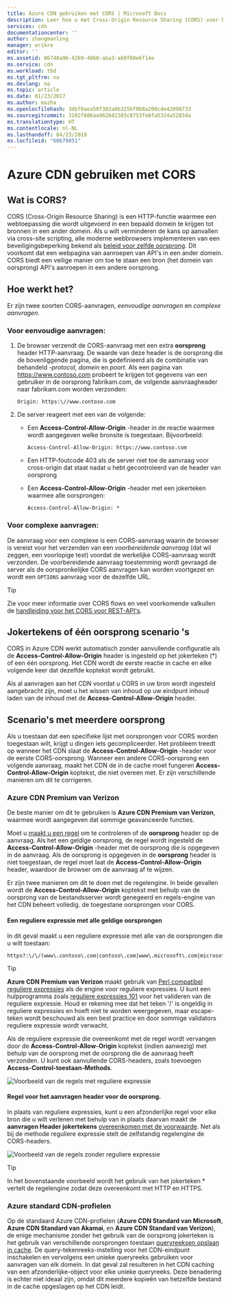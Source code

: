 ```yaml
---
title: Azure CDN gebruiken met CORS | Microsoft Docs
description: Leer hoe u met Cross-Origin Resource Sharing (CORS) voor het Azure Content Delivery Network (CDN) om te gebruiken.
services: cdn
documentationcenter: ''
author: zhangmanling
manager: erikre
editor: ''
ms.assetid: 86740a96-4269-4060-aba3-a69f00e6f14e
ms.service: cdn
ms.workload: tbd
ms.tgt_pltfrm: na
ms.devlang: na
ms.topic: article
ms.date: 01/23/2017
ms.author: mazha
ms.openlocfilehash: 3dbf0aea50f382a0b325bf068a200cde42098733
ms.sourcegitcommit: 3102f886aa962842303c8753fe8fa5324a52834a
ms.translationtype: HT
ms.contentlocale: nl-NL
ms.lasthandoff: 04/23/2019
ms.locfileid: "60679851"
---
```

# <a name="using-azure-cdn-with-cors"></a>Azure CDN gebruiken met CORS
## <a name="what-is-cors"></a>Wat is CORS?
CORS (Cross-Origin Resource Sharing) is een HTTP-functie waarmee een webtoepassing die wordt uitgevoerd in een bepaald domein te krijgen tot bronnen in een ander domein. Als u wilt verminderen de kans op aanvallen via cross-site scripting, alle moderne webbrowsers implementeren van een beveiligingsbeperking bekend als [beleid voor zelfde oorsprong](https://www.w3.org/Security/wiki/Same_Origin_Policy).  Dit voorkomt dat een webpagina van aanroepen van API's in een ander domein.  CORS biedt een veilige manier om toe te staan een bron (het domein van oorsprong) API's aanroepen in een andere oorsprong.

## <a name="how-it-works"></a>Hoe werkt het?
Er zijn twee soorten CORS-aanvragen, *eenvoudige aanvragen* en *complexe aanvragen.*

### <a name="for-simple-requests"></a>Voor eenvoudige aanvragen:

1. De browser verzendt de CORS-aanvraag met een extra **oorsprong** header HTTP-aanvraag. De waarde van deze header is de oorsprong die de bovenliggende pagina, die is gedefinieerd als de combinatie van behandeld *-protocol,* *domein* en *poort.*  Als een pagina van https://www.contoso.com probeert te krijgen tot gegevens van een gebruiker in de oorsprong fabrikam.com, de volgende aanvraagheader naar fabrikam.com worden verzonden:

   `Origin: https:\//www.contoso.com`

2. De server reageert met een van de volgende:

   * Een **Access-Control-Allow-Origin** -header in de reactie waarmee wordt aangegeven welke bronsite is toegestaan. Bijvoorbeeld:

     `Access-Control-Allow-Origin: https://www.contoso.com`

   * Een HTTP-foutcode 403 als de server niet toe de aanvraag voor cross-origin dat staat nadat u hebt gecontroleerd van de header van oorsprong

   * Een **Access-Control-Allow-Origin** -header met een jokerteken waarmee alle oorsprongen:

     `Access-Control-Allow-Origin: *`

### <a name="for-complex-requests"></a>Voor complexe aanvragen:

De aanvraag voor een complexe is een CORS-aanvraag waarin de browser is vereist voor het verzenden van een *voorbereidende aanvraag* (dat wil zeggen, een voorlopige test) voordat de werkelijke CORS-aanvraag wordt verzonden. De voorbereidende aanvraag toestemming wordt gevraagd de server als de oorspronkelijke CORS aanvragen kan worden voortgezet en wordt een `OPTIONS` aanvraag voor de dezelfde URL.

> [!TIP]
> Zie voor meer informatie over CORS flows en veel voorkomende valkuilen de [handleiding voor het CORS voor REST-API's](https://www.moesif.com/blog/technical/cors/Authoritative-Guide-to-CORS-Cross-Origin-Resource-Sharing-for-REST-APIs/).
>
>

## <a name="wildcard-or-single-origin-scenarios"></a>Jokertekens of één oorsprong scenario 's
CORS in Azure CDN werkt automatisch zonder aanvullende configuratie als de **Access-Control-Allow-Origin** header is ingesteld op het jokerteken (*) of een één oorsprong.  Het CDN wordt de eerste reactie in cache en elke volgende keer dat dezelfde koptekst wordt gebruikt.

Als al aanvragen aan het CDN voordat u CORS in uw bron wordt ingesteld aangebracht zijn, moet u het wissen van inhoud op uw eindpunt inhoud laden van de inhoud met de **Access-Control-Allow-Origin** header.

## <a name="multiple-origin-scenarios"></a>Scenario's met meerdere oorsprong
Als u toestaan dat een specifieke lijst met oorsprongen voor CORS worden toegestaan wilt, krijgt u dingen iets gecompliceerder. Het probleem treedt op wanneer het CDN slaat de **Access-Control-Allow-Origin** -header voor de eerste CORS-oorsprong.  Wanneer een andere CORS-oorsprong een volgende aanvraag, maakt het CDN de in de cache moet fungeren **Access-Control-Allow-Origin** koptekst, die niet overeen met.  Er zijn verschillende manieren om dit te corrigeren.

### <a name="azure-cdn-premium-from-verizon"></a>Azure CDN Premium van Verizon
De beste manier om dit te gebruiken is **Azure CDN Premium van Verizon**, waarmee wordt aangegeven dat sommige geavanceerde functies. 

Moet u [maakt u een regel](cdn-rules-engine.md) om te controleren of de **oorsprong** header op de aanvraag.  Als het een geldige oorsprong, de regel wordt ingesteld de **Access-Control-Allow-Origin** -header met de oorsprong die is opgegeven in de aanvraag.  Als de oorsprong is opgegeven in de **oorsprong** header is niet toegestaan, de regel moet laat de **Access-Control-Allow-Origin** header, waardoor de browser om de aanvraag af te wijzen. 

Er zijn twee manieren om dit te doen met de regelengine. In beide gevallen wordt de **Access-Control-Allow-Origin** koptekst met behulp van de oorsprong van de bestandsserver wordt genegeerd en regels-engine van het CDN beheert volledig. de toegestane oorsprongen voor CORS.

#### <a name="one-regular-expression-with-all-valid-origins"></a>Een reguliere expressie met alle geldige oorsprongen
In dit geval maakt u een reguliere expressie met alle van de oorsprongen die u wilt toestaan: 

    https?:\/\/(www\.contoso\.com|contoso\.com|www\.microsoft\.com|microsoft.com\.com)$

> [!TIP]
> **Azure CDN Premium van Verizon** maakt gebruik van [Perl compatibel reguliere expressies](https://pcre.org/) als de engine voor reguliere expressies.  U kunt een hulpprogramma zoals [reguliere expressies 101](https://regex101.com/) voor het valideren van de reguliere expressie.  Houd er rekening mee dat het teken '/' is ongeldig in reguliere expressies en hoeft niet te worden weergegeven, maar escape-teken wordt beschouwd als een best practice en door sommige validators reguliere expressie wordt verwacht.
> 
> 

Als de reguliere expressie die overeenkomt met de regel wordt vervangen door de **Access-Control-Allow-Origin** koptekst (indien aanwezig) met behulp van de oorsprong met de oorsprong die de aanvraag heeft verzonden.  U kunt ook aanvullende CORS-headers, zoals toevoegen **Access-Control-toestaan-Methods**.

![Voorbeeld van de regels met reguliere expressie](./media/cdn-cors/cdn-cors-regex.png)

#### <a name="request-header-rule-for-each-origin"></a>Regel voor het aanvragen header voor de oorsprong.
In plaats van reguliere expressies, kunt u een afzonderlijke regel voor elke bron die u wilt verlenen met behulp van in plaats daarvan maakt de **aanvragen Header jokertekens** [overeenkomen met de voorwaarde](/previous-versions/azure/mt757336(v=azure.100)#Anchor_1). Net als bij de methode reguliere expressie stelt de zelfstandig regelengine de CORS-headers. 

![Voorbeeld van de regels zonder reguliere expressie](./media/cdn-cors/cdn-cors-no-regex.png)

> [!TIP]
> In het bovenstaande voorbeeld wordt het gebruik van het jokerteken * vertelt de regelengine zodat deze overeenkomt met HTTP en HTTPS.
> 
> 

### <a name="azure-cdn-standard-profiles"></a>Azure standard CDN-profielen
Op de standaard Azure CDN-profielen (**Azure CDN Standard van Microsoft**, **Azure CDN Standard van Akamai**, en **Azure CDN Standard van Verizon**), de enige mechanisme zonder het gebruik van de oorsprong jokerteken is het gebruik van verschillende oorsprongen toestaan [queryreeksen opslaan in cache](cdn-query-string.md). De query-tekenreeks-instelling voor het CDN-eindpunt inschakelen en vervolgens een unieke queryreeks gebruiken voor aanvragen van elk domein. In dat geval zal resulteren in het CDN caching van een afzonderlijke-object voor elke unieke queryreeks. Deze benadering is echter niet ideaal zijn, omdat dit meerdere kopieën van hetzelfde bestand in de cache opgeslagen op het CDN leidt.  

